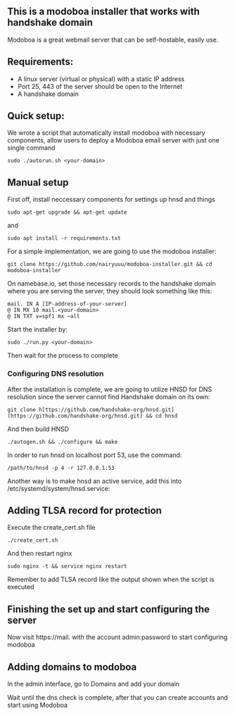## This is a modoboa installer that works with handshake domain

Modoboa is a great webmail server that can be self-hostable, easily use.

## Requirements:

- A linux server (virtual or physical) with a static IP address
- Port 25, 443 of the server should be open to the Internet
- A handshake domain

## Quick setup:

We wrote a script that automatically install modoboa with necessary components, allow users to deploy a Modoboa email server with just one single command
```
sudo ./autorun.sh <your-domain>
```

## Manual setup

First off, install neccessary components for settings up hnsd and things
```
sudo apt-get upgrade && apt-get update
```
and
``` 
sudo apt install -r requirements.txt
``` 

For a simple implementation, we are going to use the modoboa installer:
```
git clone https://github.com/nairyuuu/modoboa-installer.git && cd modoboa-installer
```

On namebase.io, set those necessary records to the handshake domain where you are serving the server, they should look something like this:
``` 
mail. IN A [IP-address-of-your-server]
@ IN MX 10 mail.<your-domain>
@ IN TXT v=spf1 mx ~all
```

Start the installer by:
```
sudo ./run.py <your-domain> 
```
Then wait for the process to complete

### Configuring DNS resolution

After the installation is complete, we are going to utilize HNSD for DNS resolution since the server cannot find Handshake domain on its own:
```
git clone h[ttps://github.com/handshake-org/hnsd.git](https://github.com/handshake-org/hnsd.git) && cd hnsd
```

And then build HNSD
```
./autogen.sh && ./configure && make
```

In order to run hnsd on localhost port 53, use the command:
```
/path/to/hnsd -p 4 -r 127.0.0.1:53
```

Another way is to make hnsd an active service, add this into /etc/systemd/system/hnsd.service:



## Adding TLSA record for protection

Execute the create_cert.sh file
```
./create_cert.sh
```
And then restart nginx
```
sudo nginx -t && service nginx restart
```

Remember to add TLSA record like the output shown when the script is executed

## Finishing the set up and start configuring the server

Now visit https://mail.<your domain> with the account admin:password to start configuring modoboa

## Adding domains to modoboa

In the admin interface, go to Domains and add your domain

Wait until the dns check is complete, after that you can create accounts and start using Modoboa
